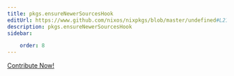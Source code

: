 ```yaml
---
title: pkgs.ensureNewerSourcesHook
editUrl: https://www.github.com/nixos/nixpkgs/blob/master/undefined#L213C28
description: pkgs.ensureNewerSourcesHook
sidebar:

    order: 8
---
```


<a href="https://www.github.com/nixos/nixpkgs/blob/master/undefined#L213C28">Contribute Now!</a>



